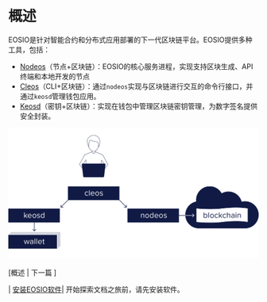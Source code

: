 
# 概述


EOSIO是针对智能合约和分布式应用部署的下一代区块链平台。EOSIO提供多种工具，包括：

* [Nodeos](01_nodeos/index.md)（节点+区块链）：EOSIO的核心服务进程，实现支持区块生成、API终端和本地开发的节点
* [Cleos](02_cleos/index.md)（CLI+区块链）：通过`nodeos`实现与区块链进行交互的命令行接口，并通过`keosd`管理钱包应用。
* [Keosd](03_keosd/index.md)（密钥+区块链）：实现在钱包中管理区块链密钥管理，为数字签名提供安全封装。

![EOSIO components](eosio_components.png)

[概述 | 下一篇 ]

| [安装EOSIO软件](00_install/index.md)| 开始探索文档之旅前，请先安装软件。

